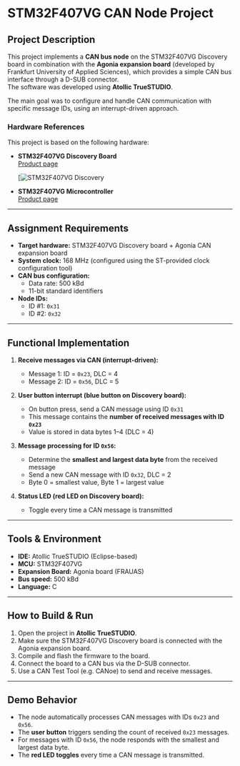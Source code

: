# STM32F407VG CAN Node Project

## Project Description
This project implements a **CAN bus node** on the STM32F407VG Discovery board in combination with the **Agonia expansion board** (developed by Frankfurt University of Applied Sciences), which provides a simple CAN bus interface through a D-SUB connector.  
The software was developed using **Atollic TrueSTUDIO**.

The main goal was to configure and handle CAN communication with specific message IDs, using an interrupt-driven approach.

### Hardware References

This project is based on the following hardware:

- **STM32F407VG Discovery Board**  
  [Product page](https://www.st.com/en/evaluation-tools/stm32f4discovery.html)  

  [![STM32F407VG Discovery](assets/image.PF252419.en.feature-description-include-personalized-no-cpn-large.avif)

- **STM32F407VG Microcontroller**  
  [Product page](https://www.st.com/en/microcontrollers-microprocessors/stm32f407vg.html)
---

## Assignment Requirements
- **Target hardware:** STM32F407VG Discovery board + Agonia CAN expansion board  
- **System clock:** 168 MHz (configured using the ST-provided clock configuration tool)  
- **CAN bus configuration:**  
  - Data rate: 500 kBd  
  - 11-bit standard identifiers  
- **Node IDs:**  
  - ID #1: `0x31`  
  - ID #2: `0x32`  

---

## Functional Implementation
1. **Receive messages via CAN (interrupt-driven):**  
   - Message 1: ID = `0x23`, DLC = 4  
   - Message 2: ID = `0x56`, DLC = 5  

2. **User button interrupt (blue button on Discovery board):**  
   - On button press, send a CAN message using ID `0x31`  
   - This message contains the **number of received messages with ID `0x23`**  
   - Value is stored in data bytes 1–4 (DLC = 4)  

3. **Message processing for ID `0x56`:**  
   - Determine the **smallest and largest data byte** from the received message  
   - Send a new CAN message with ID `0x32`, DLC = 2  
   - Byte 0 = smallest value, Byte 1 = largest value  

4. **Status LED (red LED on Discovery board):**  
   - Toggle every time a CAN message is transmitted  

---

## Tools & Environment
- **IDE:** Atollic TrueSTUDIO (Eclipse-based)  
- **MCU:** STM32F407VG  
- **Expansion Board:** Agonia board (FRAUAS)  
- **Bus speed:** 500 kBd  
- **Language:** C  

---

## How to Build & Run
1. Open the project in **Atollic TrueSTUDIO**.  
2. Make sure the STM32F407VG Discovery board is connected with the Agonia expansion board.  
3. Compile and flash the firmware to the board.  
4. Connect the board to a CAN bus via the D-SUB connector.  
5. Use a CAN Test Tool (e.g. CANoe) to send and receive messages.  

---

## Demo Behavior
- The node automatically processes CAN messages with IDs `0x23` and `0x56`.  
- The **user button** triggers sending the count of received `0x23` messages.  
- For messages with ID `0x56`, the node responds with the smallest and largest data byte.  
- The **red LED toggles** every time a CAN message is transmitted.  
